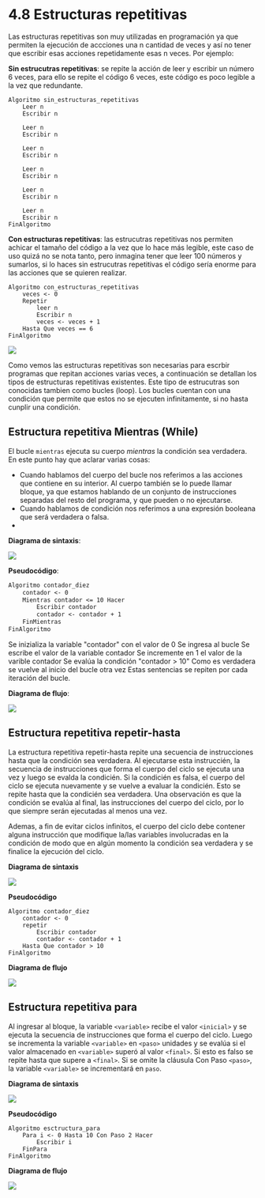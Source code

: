 # 4.8 Estructuras repetitivas

Las estructuras repetitivas son muy utilizadas en programación ya que permiten la ejecución de accciones una n cantidad de veces y así no tener que escribir esas acciones repetidamente esas n veces. Por ejemplo:

**Sin estrucutras repetitivas**: se repite la acción de leer y escribir un número 6 veces, para ello se repite el código 6 veces, este código es poco legible a la vez que redundante.
```
Algoritmo sin_estructuras_repetitivas
	Leer n
	Escribir n
	
	Leer n
	Escribir n
	
	Leer n
	Escribir n
	
	Leer n
	Escribir n
	
	Leer n
	Escribir n
	
	Leer n
	Escribir n
FinAlgoritmo
``` 

**Con estructuras repetitivas**: las estrucutras repetitivas nos permiten achicar el tamaño del código a la vez que lo hace más legible, este caso de uso quizá no se nota tanto, pero inmagina tener que leer 100 números y sumarlos, si lo haces sin estrucutras repetitivas el código sería enorme para las acciones que se quieren realizar.
```
Algoritmo con_estructuras_repetitivas
	veces <- 0
	Repetir
		leer n
		Escribir n
		veces <- veces + 1
	Hasta Que veces == 6
FinAlgoritmo
``` 
![](../src/Sección%204/4-EstructuraRepetitivaEjemplo.png)

Como vemos las estructuras repetitivas son necesarias para escrbir programas que repitan acciones varias veces, a continuación se detallan los tipos de estructuras repetitivas existentes. Este tipo de estrucutras son conocidas tambien como bucles (loop). Los bucles cuentan con una condición que permite que estos no se ejecuten infinitamente, si no hasta cunplir una condición. 

## Estructura repetitiva Mientras (While)

El bucle `mientras` ejecuta su cuerpo *mientras* la condición sea verdadera. En este punto hay que aclarar varias cosas:
* Cuando hablamos del cuerpo del bucle nos referimos a las acciones que contiene en su interior. Al cuerpo también se lo puede llamar bloque, ya que estamos hablando de un conjunto de instrucciones separadas del resto del programa, y que pueden o no ejecutarse.
* Cuando hablamos de condición nos referimos a una expresión booleana que será verdadera o falsa.
* 
**Diagrama de sintaxis**: 

![](../src/Sección%204/4-Sintaxis%20mientras.jpg)

**Pseudocódigo**:

```markdown
Algoritmo contador_diez
	contador <- 0
	Mientras contador <= 10 Hacer
		Escribir contador
		contador <- contador + 1 
	FinMientras
FinAlgoritmo
```
Se inizializa la variable "contador" con el valor de 0
Se ingresa al bucle
    Se escribe el valor de la variable contador
    Se incremente en 1 el valor de la varible contador
    Se evalúa la condición "contador > 10" 
        Como es verdadera se vuelve al inicio del bucle otra vez
Estas sentencias se repiten por cada iteración del bucle.

**Diagrama de flujo**:

![](../src/Sección%204/4-Estructura%20mientras.png)


## Estructura repetitiva repetir-hasta

La estructura repetitiva repetir-hasta repite una secuencia de instrucciones hasta que la condición sea verdadera. Al ejecutarse esta instruccién, la secuencia de instrucciones que forma el cuerpo del ciclo se ejecuta una vez y luego se evalda la condicién. Si la condicién es falsa, el cuerpo del ciclo se 
ejecuta nuevamente y se vuelve a evaluar la condicién. Esto se repite hasta que la condicién sea verdadera. Una observación es que la condición se evalúa al final, las instrucciones del cuerpo del ciclo, por lo que siempre serán ejecutadas al menos una vez. 

Ademas, a fin de evitar ciclos infinitos, el cuerpo del ciclo debe contener alguna instrucción que modifique la/las variables involucradas en la condición de modo que en algún momento la condición sea verdadera y se finalice la ejecución del ciclo.

**Diagrama de sintaxis**

![](../src/Sección%201/../Sección%204/4-Sintaxis%20repetir%20hasta.jpg)

**Pseudocódigo**
```
Algoritmo contador_diez
	contador <- 0
	repetir
		Escribir contador
		contador <- contador + 1
	Hasta Que contador > 10
FinAlgoritmo
```

**Diagrama de flujo**

![](../src/Sección%204/4-Estructura%20repetirpng.png)


## Estructura repetitiva para

Al ingresar al bloque, la variable `<variable>` recibe el valor `<inicial>` y se ejecuta la secuencia de instrucciones que forma el cuerpo del ciclo. Luego se incrementa la variable `<variable>` en `<paso>` unidades y se evalúa si el valor almacenado en `<variable>` superó al valor `<final>`. Si esto es falso se repite hasta que supere a `<final>`. Si se omite la cláusula Con Paso `<paso>`, la variable `<variable>` se incrementará en `paso`.

**Diagrama de sintaxis**

![](../src/Sección%204/4-Sintaxis%20hasta(1).jpg)

**Pseudocódigo**
```
Algoritmo esctructura_para
	Para i <- 0 Hasta 10 Con Paso 2 Hacer
		Escribir i
	FinPara
FinAlgoritmo
```

**Diagrama de flujo**

![](../src/Sección%204/4-Estructura%20para.png)
